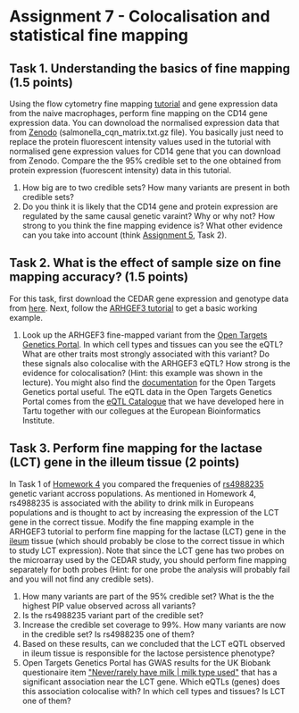 # Assignment 7 - Colocalisation and statistical fine mapping

## Task 1. Understanding the basics of fine mapping (1.5 points)
Using the flow cytometry fine mapping [tutorial](https://github.com/kauralasoo/flow_cytomtery_genetics/blob/master/analysis/fine_mapping/fine_mapping_example.md) and gene expression data from the naive macrophages, perform fine mapping on the CD14 gene expression data. You can downoload the  normalised expression data that from [Zenodo](https://zenodo.org/record/2571453#.XpSCQFMza-4) (salmonella_cqn_matrix.txt.gz file). You basically just need to replace the protein fluorescent intensity values used in the tutorial with normalised gene expression values for CD14 gene that you can download from Zenodo. Compare the the 95% credible set to the one obtained from protein expression (fuorescent intensity) data in this tutorial. 
1. How big are to two credible sets? How many variants are present in both credible sets? 
2. Do you think it is likely that the CD14 gene and protein expression are regulated by the same causal genetic varaint? Why or why not? How strong to you think the fine mapping evidence is? What other evidence can you take into account (think [Assignment 5](https://github.com/kauralasoo/MTAT.03.239_Bioinformatics/blob/master/assignments/2021/Assignment_5.md), Task 2).

## Task 2. What is the effect of sample size on fine mapping accuracy? (1.5 points)
For this task, first download the CEDAR gene expression and genotype data from [here](https://drive.google.com/drive/folders/1PveWl7nJQlyYp_n2kY79qOx4LrwS9GcV?usp=sharing). Next, follow the [ARHGEF3 tutorial](https://github.com/kauralasoo/MTAT.03.239_Bioinformatics/blob/master/fine_mapping/CEDAR_finemapping_example.md) to get a basic working example. 

1. Look up the ARHGEF3 fine-mapped variant from the [Open Targets Genetics Portal](https://genetics.opentargets.org/). In which cell types and tissues can you see the eQTL? What are other traits most strongly associated with this variant? Do these signals also colocalise with the ARHGEF3 eQTL? How strong is the evidence for colocalisation? (Hint: this example was shown in the lecture). You might also find the [documentation](https://genetics-docs.opentargets.org/our-approach/colocalisation-analysis) for the Open Targets Genetics portal useful. The eQTL data in the Open Targets Genetics Portal comes from the [eQTL Catalogue](https://www.biorxiv.org/content/10.1101/2020.01.29.924266v1) that we have developed here in Tartu together with our collegues at the European Bioinformatics Institute.

## Task 3. Perform fine mapping for the lactase (LCT) gene in the illeum tissue (2 points)
In Task 1 of [Homework 4](https://github.com/kauralasoo/MTAT.03.239_Bioinformatics/blob/master/homeworks/2020/HW4.md) you compared the frequenies of [rs4988235](https://www.snpedia.com/index.php/Rs4988235) genetic variant accross populations. As mentioned in Homework 4, rs4988235 is associated with the ability to drink milk in Europeans populations and is thought to act by increasing the expression of the LCT gene in the correct tissue. Modify the fine mapping example in the ARHGEF3 tutorial to perform fine mapping for the lactase (LCT) gene in the [ileum](https://en.wikipedia.org/wiki/Ileum) tissue (which should probably be close to the correct tissue in which to study LCT expression). Note that since the LCT gene has two probes on the microarray used by the CEDAR study, you should perform fine mapping separately for both probes (Hint: for one probe the analysis will probably fail and you will not find any credible sets).
1. How many variants are part of the 95% credible set? What is the the highest PIP value observed across all variants?
2. Is the rs4988235 variant part of the credible set?
3. Increase the credible set coverage to 99%. How many variants are now in the credible set? Is rs4988235 one of them?
4. Based on these results, can we concluded that the LCT eQTL observed in ileum tissue is responsible for the lactose persistence phenotype? 
5. Open Targets Genetics Portal has GWAS results for the UK Biobank questionaire item ["Never/rarely have milk | milk type used"](https://genetics.opentargets.org/study/NEALE2_1418_6) that has a significant association near the LCT gene. Which eQTLs (genes) does this association colocalise with? In which cell types and tissues? Is LCT one of them?




